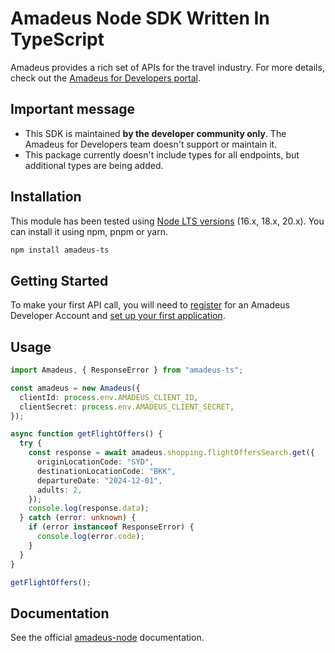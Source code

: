 # Amadeus Node SDK Written In TypeScript

Amadeus provides a rich set of APIs for the travel industry. For more details, check out the [Amadeus for Developers portal](https://developers.amadeus.com).

## Important message

- This SDK is maintained **by the developer community only**. The Amadeus for Developers team doesn't support or maintain it.
- This package currently doesn't include types for all endpoints, but additional types are being added.

## Installation

This module has been tested using [Node LTS versions](https://nodejs.org/en/about/releases/) (16.x, 18.x, 20.x). You can install it using npm, pnpm or yarn.

```sh
npm install amadeus-ts
```

## Getting Started

To make your first API call, you will need to [register](https://developers.amadeus.com/register) for an Amadeus Developer Account and [set up your first application](https://developers.amadeus.com/my-apps).

## Usage

```ts
import Amadeus, { ResponseError } from "amadeus-ts";

const amadeus = new Amadeus({
  clientId: process.env.AMADEUS_CLIENT_ID,
  clientSecret: process.env.AMADEUS_CLIENT_SECRET,
});

async function getFlightOffers() {
  try {
    const response = await amadeus.shopping.flightOffersSearch.get({
      originLocationCode: "SYD",
      destinationLocationCode: "BKK",
      departureDate: "2024-12-01",
      adults: 2,
    });
    console.log(response.data);
  } catch (error: unknown) {
    if (error instanceof ResponseError) {
      console.log(error.code);
    }
  }
}

getFlightOffers();
```

## Documentation

See the official [amadeus-node](https://github.com/amadeus4dev/amadeus-node) documentation.
